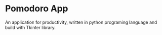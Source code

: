 # Pomodoro App

An application for productivity, written in python programing language and build with Tkinter library.
